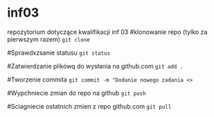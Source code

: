 # inf03
repozytorium dotyczące kwalifikacji inf 03
#klonowanie repo (tylko za pierwszym razem)
`git clone `



#Sprawdxzsanie statusu
`git status`

#Zatwierdzanie plikówq do wysłania na github.com
`git add .`

#Tworzenie commita
`git commit -m "Dodanie nowego zadania <>`


#Wypchniecie zmian do repo na github
`git push`


#Sciagniecie ostatnich zmien z repo github.com
`git pull`
